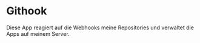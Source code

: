 # Githook
Diese App reagiert auf die Webhooks meine Repositories und verwaltet die Apps auf meinem Server.